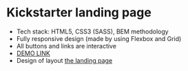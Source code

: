 # Kickstarter landing page
- Tech stack: HTML5, CSS3 (SASS), BEM methodology
- Fully responsive design (made by using Flexbox and Grid)
- All buttons and links are interactive
- [DEMO LINK](https://obashmakov.github.io/Kickstarter/)
- Design of layout [the landing page](https://www.figma.com/file/5jdcVOv7NiA0l0HGfqEyHC/%E2%84%9611-(kickstarter)-(Copy)?node-id=0%3A1)
